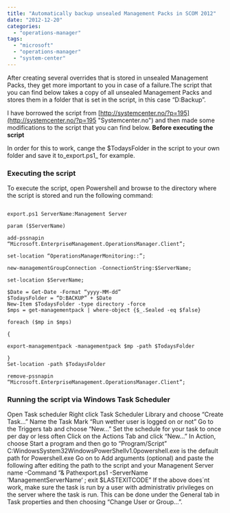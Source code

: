 ```yaml
---
title: "Automatically backup unsealed Management Packs in SCOM 2012"
date: "2012-12-20"
categories: 
  - "operations-manager"
tags: 
  - "microsoft"
  - "operations-manager"
  - "system-center"
---
```


After creating several overrides that is stored in unsealed Management Packs, they get more important to you in case of a failure.The script that you can find below takes a copy of all unsealed Management Packs and stores them in a folder that is set in the script, in this case “D:Backup”.

I have borrowed the script from [http://systemcenter.no/?p=195](http://systemcenter.no/?p=195 "Systemcenter.no") and then made some modifications to the script that you can find below. **Before executing the script**

In order for this to work, cange the $TodaysFolder in the script to your own folder and save it to_export.ps1_ for example.

### Executing the script

To execute the script, open Powershell and browse to the directory where the script is stored and run the following command:

```

export.ps1 ServerName:Management Server

param ($ServerName)

add-pssnapin “Microsoft.EnterpriseManagement.OperationsManager.Client”;

set-location “OperationsManagerMonitoring::”;

new-managementGroupConnection -ConnectionString:$ServerName;

set-location $ServerName;

$Date = Get-Date -Format “yyyy-MM-dd”
$TodaysFolder = “D:BACKUP” + $Date
New-Item $TodaysFolder -type directory -force
$mps = get-managementpack | where-object {$_.Sealed -eq $false}

foreach ($mp in $mps)

{

export-managementpack -managementpack $mp -path $TodaysFolder

}
Set-location -path $TodaysFolder

remove-pssnapin “Microsoft.EnterpriseManagement.OperationsManager.Client”;
```

### Running the script via Windows Task Scheduler

Open Task scheduler Right click Task Scheduler Library and choose “Create Task…” Name the Task Mark “Run wether user is logged on or not” Go to the Triggers tab and choose “New…” Set the schedule for your task to once per day or less often Click on the Actions Tab and click “New…” In Action, choose Start a program and then go to “Program/Script” C:WindowsSystem32WindowsPowerShellv1.0powershell.exe is the default path for Powershell.exe Go on to Add arguments (optional) and paste the following after editing the path to the script and your Managenent Server name -Command “& Pathexport.ps1 -ServerName ‘ManagementServerName‘ ; exit $LASTEXITCODE” If the above does´nt work, make sure the task is run by a user with administrativ privileges on the server where the task is run. This can be done under the General tab in Task properties and then choosing “Change User or Group…”.
